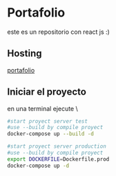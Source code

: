 # Portafolio
este es un repositorio con react js :)
## Hosting
[portafolio](https://al.coderatbest.com/)
## Iniciar el proyecto 
en una terminal ejecute \

```bash
#start proyect server test
#use --build by compile proyect
docker-compose up --build -d
```

```bash
#start proyect server production
#use --build by compile proyect
export DOCKERFILE=Dockerfile.prod
docker-compose up -d
```
